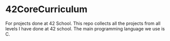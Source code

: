 # 42CoreCurriculum
For projects done at 42 School.
This repo collects all the projects from all levels I have done at 42 school.
The main programming language we use is C.